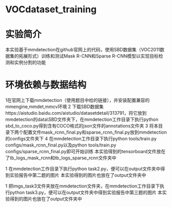 # VOCdataset_training
# 实验简介
本实验基于mmdetection在github官网上的代码，使用SBD数据集（VOC2011数据集的拓展形式）训练和测试Mask R-CNN和Sparse R-CNN模型以实现目标检测和实例分割的功能

# 环境依赖与数据结构
1在官网上下载mmdetection（使用题目中给的链接），并安装配置兼容的mmengine,mmdet,mmcv环境
2 下载SBD数据集https://aistudio.baidu.com/aistudio/datasetdetail/313791，将它放到mmdetection的data\SBD文件夹下，在mmdetection工作目录下执行python sbd_to_coco.py得到含有COCO格式的json文件的annotations文件夹
3 将本目录下两个配置文件mask_rcnn_final.py和sparse_rcnn_final.py放到mmdetection的configs文件夹下
4 在mmdetection工作目录下执行python tools/train.py configs/mask_rcnn_final.py以及python tools/train.py configs/sparse_rcnn_final.py即可开始训练
本实验得到的tensorboard文件放在了tb_logs_mask_rcnn和tb_logs_sparse_rcnn文件夹中

1 在mmdetection工作目录下执行python task2.py，便可以在output文件夹中得到实验报告中第二题的图片
本实验得到的图片也放在了output文件夹中

1 把imgs_task3文件夹放在mmdetection文件夹，在mmdetection工作目录下执行python task3.py，便可以在output文件夹中得到实验报告中第三题的图片
本实验得到的图片也放在了output文件夹中
